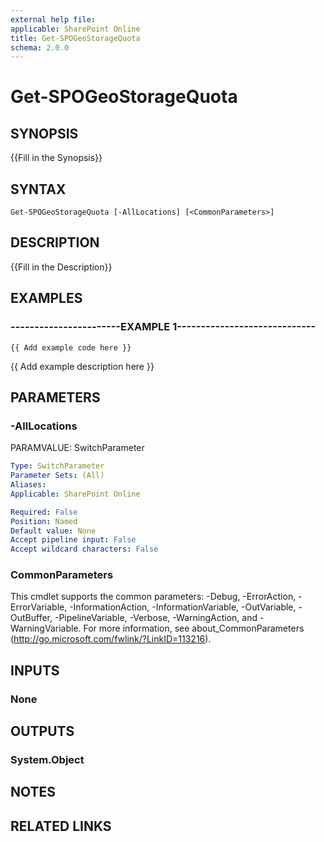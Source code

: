 ```yaml
---
external help file: 
applicable: SharePoint Online
title: Get-SPOGeoStorageQuota
schema: 2.0.0
---
```


# Get-SPOGeoStorageQuota

## SYNOPSIS
{{Fill in the Synopsis}}


## SYNTAX

```
Get-SPOGeoStorageQuota [-AllLocations] [<CommonParameters>]
```

## DESCRIPTION
{{Fill in the Description}}


## EXAMPLES

### -----------------------EXAMPLE 1-----------------------------
```
{{ Add example code here }}
```

{{ Add example description here }}


## PARAMETERS

### -AllLocations
PARAMVALUE: SwitchParameter


```yaml
Type: SwitchParameter
Parameter Sets: (All)
Aliases: 
Applicable: SharePoint Online

Required: False
Position: Named
Default value: None
Accept pipeline input: False
Accept wildcard characters: False
```

### CommonParameters
This cmdlet supports the common parameters: -Debug, -ErrorAction, -ErrorVariable, -InformationAction, -InformationVariable, -OutVariable, -OutBuffer, -PipelineVariable, -Verbose, -WarningAction, and -WarningVariable. For more information, see about_CommonParameters (http://go.microsoft.com/fwlink/?LinkID=113216).

## INPUTS

### None

## OUTPUTS

### System.Object

## NOTES

## RELATED LINKS
